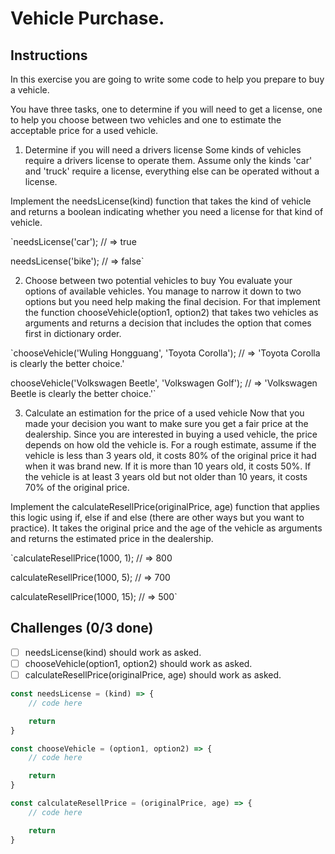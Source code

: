 # Vehicle Purchase.

## Instructions

In this exercise you are going to write some code to help you prepare to buy a vehicle.

You have three tasks, one to determine if you will need to get a license, one to help you choose between two vehicles and one to estimate the acceptable price for a used vehicle.

1. Determine if you will need a drivers license
Some kinds of vehicles require a drivers license to operate them. Assume only the kinds 'car' and 'truck' require a license, everything else can be operated without a license.

Implement the needsLicense(kind) function that takes the kind of vehicle and returns a boolean indicating whether you need a license for that kind of vehicle.

`needsLicense('car'); // => true

needsLicense('bike'); // => false`

2. Choose between two potential vehicles to buy
You evaluate your options of available vehicles. You manage to narrow it down to two options but you need help making the final decision. For that implement the function chooseVehicle(option1, option2) that takes two vehicles as arguments and returns a decision that includes the option that comes first in dictionary order.

`chooseVehicle('Wuling Hongguang', 'Toyota Corolla'); // => 'Toyota Corolla is clearly the better choice.'

chooseVehicle('Volkswagen Beetle', 'Volkswagen Golf'); // => 'Volkswagen Beetle is clearly the better choice.'`

3. Calculate an estimation for the price of a used vehicle
Now that you made your decision you want to make sure you get a fair price at the dealership. Since you are interested in buying a used vehicle, the price depends on how old the vehicle is. For a rough estimate, assume if the vehicle is less than 3 years old, it costs 80% of the original price it had when it was brand new. If it is more than 10 years old, it costs 50%. If the vehicle is at least 3 years old but not older than 10 years, it costs 70% of the original price.

Implement the calculateResellPrice(originalPrice, age) function that applies this logic using if, else if and else (there are other ways but you want to practice). It takes the original price and the age of the vehicle as arguments and returns the estimated price in the dealership.

`calculateResellPrice(1000, 1); // => 800

calculateResellPrice(1000, 5); // => 700

calculateResellPrice(1000, 15); // => 500`

## Challenges (0/3 done)

- [ ] needsLicense(kind) should work as asked.
- [ ] chooseVehicle(option1, option2) should work as asked.
- [ ] calculateResellPrice(originalPrice, age) should work as asked.

```js
const needsLicense = (kind) => {
	// code here

	return
}

const chooseVehicle = (option1, option2) => {
	// code here

	return
}

const calculateResellPrice = (originalPrice, age) => {
	// code here

	return
}
```
